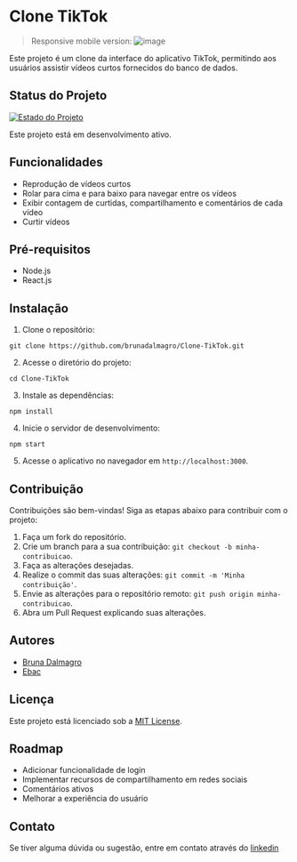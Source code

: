# Clone TikTok
> Responsive mobile version: 
> ![image](https://github.com/brunadalmagro/Clone-TikTok/assets/96844434/d292a47c-3533-4e2d-ba43-c02663739948)


Este projeto é um clone da interface do aplicativo TikTok, permitindo aos usuários assistir vídeos curtos fornecidos do banco de dados.

## Status do Projeto
[![Estado do Projeto](https://img.shields.io/badge/Estado-Em%20Desenvolvimento-yellow)](https://link-do-seu-projeto-em-desenvolvimento)

Este projeto está em desenvolvimento ativo.


## Funcionalidades

- Reprodução de vídeos curtos
- Rolar para cima e para baixo para navegar entre os vídeos
- Exibir contagem de curtidas, compartilhamento e comentários de cada vídeo
- Curtir vídeos

## Pré-requisitos

- Node.js
- React.js

## Instalação

1. Clone o repositório:

```
git clone https://github.com/brunadalmagro/Clone-TikTok.git
```

2. Acesse o diretório do projeto:

```
cd Clone-TikTok
```

3. Instale as dependências:

```
npm install
```

4. Inicie o servidor de desenvolvimento:

```
npm start
```

5. Acesse o aplicativo no navegador em `http://localhost:3000`.

## Contribuição

Contribuições são bem-vindas! Siga as etapas abaixo para contribuir com o projeto:

1. Faça um fork do repositório.
2. Crie um branch para a sua contribuição: `git checkout -b minha-contribuicao`.
3. Faça as alterações desejadas.
4. Realize o commit das suas alterações: `git commit -m 'Minha contribuição'`.
5. Envie as alterações para o repositório remoto: `git push origin minha-contribuicao`.
6. Abra um Pull Request explicando suas alterações.

## Autores

- [Bruna Dalmagro](https://github.com/brunadalmagro)
- [Ebac](https://ebaconline.com.br)

## Licença

Este projeto está licenciado sob a [MIT License](LICENSE).


## Roadmap

- Adicionar funcionalidade de login
- Implementar recursos de compartilhamento em redes sociais
- Comentários ativos
- Melhorar a experiência do usuário

## Contato

Se tiver alguma dúvida ou sugestão, entre em contato através do [linkedin](https://www.linkedin.com/in/bruna-dalmagro-21833a254/)
